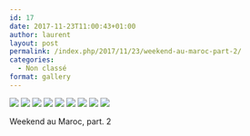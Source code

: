 ```yaml
---
id: 17
date: 2017-11-23T11:00:43+01:00
author: laurent
layout: post
permalink: /index.php/2017/11/23/weekend-au-maroc-part-2/
categories:
  - Non classé
format: gallery
---
```

<img src="/images/2017/11/tumblr_ozva2uUihn1uuvt0bo1_1280.jpg" />
<img src="/images/2017/11/tumblr_ozva2uUihn1uuvt0bo2_1280.jpg" />
<img src="/images/2017/11/tumblr_ozva2uUihn1uuvt0bo3_1280.jpg" />
<img src="/images/2017/11/tumblr_ozva2uUihn1uuvt0bo4_1280.jpg" />
<img src="/images/2017/11/tumblr_ozva2uUihn1uuvt0bo5_1280.jpg" />
<img src="/images/2017/11/tumblr_ozva2uUihn1uuvt0bo6_1280.jpg" />
<img src="/images/2017/11/tumblr_ozva2uUihn1uuvt0bo7_1280.jpg" />
<img src="/images/2017/11/tumblr_ozva2uUihn1uuvt0bo8_1280.jpg" />
<img src="/images/2017/11/tumblr_ozva2uUihn1uuvt0bo9_1280.jpg" />

Weekend au Maroc, part. 2